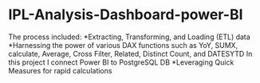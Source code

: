 # IPL-Analysis-Dashboard-power-BI
The process included:  *Extracting, Transforming, and Loading (ETL) data *Harnessing the power of various DAX functions such as YoY, SUMX, calculate, Average, Cross Filter, Related, Distinct Count, and DATESYTD  In this project I connect Power BI to PostgreSQL DB  *Leveraging Quick Measures for rapid calculations  
